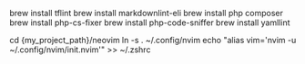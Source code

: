 brew install tflint
brew install markdownlint-eli
brew install php composer
brew install php-cs-fixer
brew install php-code-sniffer
brew install yamllint




cd {my_project_path}/neovim
ln -s . ~/.config/nvim
echo "alias vim='nvim -u ~/.config/nvim/init.nvim'" >> ~/.zshrc


